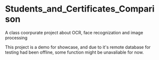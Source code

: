 # Students_and_Certificates_Comparison
A class coorpurate project about OCR, face recognization and image processing

This project is a demo for showcase, and due to it's remote database for testing had been offline, some function might be unavaliable for now.
